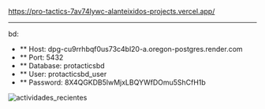 https://pro-tactics-7av74lywc-alanteixidos-projects.vercel.app/

---

bd:
- **
Host: dpg-cu9rrhbqf0us73c4bl20-a.oregon-postgres.render.com
- **
Port: 5432
- **
Database: protacticsbd
- **
User: protacticsbd_user
- **
Password: 8X4QGKDB5lwMjxLBQYWfDOmu5ShCfH1b

![actividades_recientes](https://github.com/user-attachments/assets/d61ca97d-da72-4968-933e-961280337d5e)

